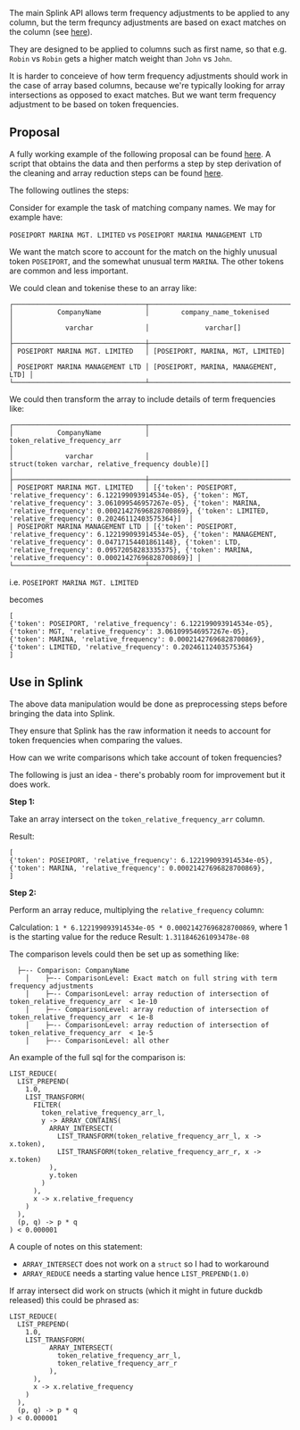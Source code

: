 The main Splink API allows term frequency adjustments to be applied to any column, but the term frequncy adjustments are based on exact matches on the column (see [here](https://github.com/moj-analytical-services/splink/issues/2006#issuecomment-1975101233)).

They are designed to be applied to columns such as first name, so that e.g. `Robin` vs `Robin` gets a higher match weight than `John` vs `John`.

It is harder to conceieve of how term frequency adjustments should work in the case of array based columns, because we're typically looking for array intersections as opposed to exact matches. But we want term frequency adjustment to be based on token frequencies.

## Proposal

A fully working example of the following proposal can be found [here](https://github.com/RobinL/array_tf_ideas/blob/main/splink_with_arr.py). A script that obtains the data and then performs a step by step derivation of the cleaning and array reduction steps can be found [here](https://github.com/RobinL/array_tf_ideas/blob/main/arr_idea.py).

The following outlines the steps:

Consider for example the task of matching company names. We may for example have:

`POSEIPORT MARINA MGT. LIMITED`
vs
`POSEIPORT MARINA MANAGEMENT LTD`

We want the match score to account for the match on the highly unusual token `POSEIPORT`, and the somewhat unusual term `MARINA`. The other tokens are common and less important.

We could clean and tokenise these to an array like:

```
┌─────────────────────────────────┬──────────────────────────────────────┐
│           CompanyName           │        company_name_tokenised        │
│             varchar             │              varchar[]               │
├─────────────────────────────────┼──────────────────────────────────────┤
│ POSEIPORT MARINA MGT. LIMITED   │ [POSEIPORT, MARINA, MGT, LIMITED]    │
│ POSEIPORT MARINA MANAGEMENT LTD │ [POSEIPORT, MARINA, MANAGEMENT, LTD] │
└─────────────────────────────────┴──────────────────────────────────────┘
```

We could then transform the array to include details of term frequencies like:

```
┌─────────────────────────────────┬───────────────────────────────────────────────────────────────────────────────────────────────────────────────────────────────────────────────────────────────────────────────────────────────────────────────────────────────────────────────────────────────────┐
│           CompanyName           │                                                                                                                   token_relative_frequency_arr                                                                                                                    │
│             varchar             │                                                                                                        struct(token varchar, relative_frequency double)[]                                                                                                         │
├─────────────────────────────────┼───────────────────────────────────────────────────────────────────────────────────────────────────────────────────────────────────────────────────────────────────────────────────────────────────────────────────────────────────────────────────────────────────┤
│ POSEIPORT MARINA MGT. LIMITED   │ [{'token': POSEIPORT, 'relative_frequency': 6.122199093914534e-05}, {'token': MGT, 'relative_frequency': 3.061099546957267e-05}, {'token': MARINA, 'relative_frequency': 0.00021427696828700869}, {'token': LIMITED, 'relative_frequency': 0.20246112403575364}]  │
│ POSEIPORT MARINA MANAGEMENT LTD │ [{'token': POSEIPORT, 'relative_frequency': 6.122199093914534e-05}, {'token': MANAGEMENT, 'relative_frequency': 0.04717154401861148}, {'token': LTD, 'relative_frequency': 0.09572058283335375}, {'token': MARINA, 'relative_frequency': 0.00021427696828700869}] │
└─────────────────────────────────┴───────────────────────────────────────────────────────────────────────────────────────────────────────────────────────────────────────────────────────────────────────────────────────────────────────────────────────────────────────────────────────────────────┘

```

i.e. `POSEIPORT MARINA MGT. LIMITED `

becomes

```
[
{'token': POSEIPORT, 'relative_frequency': 6.122199093914534e-05},
{'token': MGT, 'relative_frequency': 3.061099546957267e-05},
{'token': MARINA, 'relative_frequency': 0.00021427696828700869},
{'token': LIMITED, 'relative_frequency': 0.20246112403575364}
]
```

## Use in Splink

The above data manipulation would be done as preprocessing steps before bringing the data into Splink.

They ensure that Splink has the raw information it needs to account for token frequencies when comparing the values.

How can we write comparisons which take account of token frequencies?

The following is just an idea - there's probably room for improvement but it does work.

**Step 1:**

Take an array intersect on the `token_relative_frequency_arr` column.

Result:

```
[
{'token': POSEIPORT, 'relative_frequency': 6.122199093914534e-05},
{'token': MARINA, 'relative_frequency': 0.00021427696828700869},
]
```

**Step 2:**

Perform an array reduce, multiplying the `relative_frequency` column:

Calculation: `1 * 6.122199093914534e-05 * 0.00021427696828700869`, where 1 is the starting value for the reduce
Result: `1.311846261093478e-08`

The comparison levels could then be set up as something like:

```
  ├─-- Comparison: CompanyName
    │    ├─-- ComparisonLevel: Exact match on full string with term frequency adjustments
    │    ├─-- ComparisonLevel: array reduction of intersection of token_relative_frequency_arr  < 1e-10
    │    ├─-- ComparisonLevel: array reduction of intersection of token_relative_frequency_arr  < 1e-8
    │    ├─-- ComparisonLevel: array reduction of intersection of token_relative_frequency_arr  < 1e-5
    │    ├─-- ComparisonLevel: all other
```

An example of the full sql for the comparison is:

```
LIST_REDUCE(
  LIST_PREPEND(
    1.0,
    LIST_TRANSFORM(
      FILTER(
        token_relative_frequency_arr_l,
        y -> ARRAY_CONTAINS(
          ARRAY_INTERSECT(
            LIST_TRANSFORM(token_relative_frequency_arr_l, x -> x.token),
            LIST_TRANSFORM(token_relative_frequency_arr_r, x -> x.token)
          ),
          y.token
        )
      ),
      x -> x.relative_frequency
    )
  ),
  (p, q) -> p * q
) < 0.000001
```

A couple of notes on this statement:

- `ARRAY_INTERSECT` does not work on a `struct` so I had to workaround
- `ARRAY_REDUCE` needs a starting value hence `LIST_PREPEND(1.0)`

If array intersect did work on structs (which it might in future duckdb released) this could be phrased as:

```
LIST_REDUCE(
  LIST_PREPEND(
    1.0,
    LIST_TRANSFORM(
          ARRAY_INTERSECT(
            token_relative_frequency_arr_l,
            token_relative_frequency_arr_r
          ),
      ),
      x -> x.relative_frequency
    )
  ),
  (p, q) -> p * q
) < 0.000001
```
